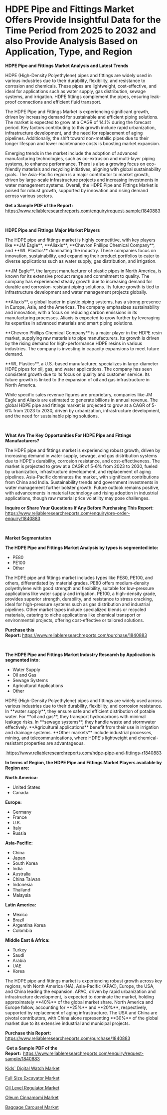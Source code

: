 <p><h1>HDPE Pipe and Fittings Market Offers Provide Insightful Data for the Time Period from 2025 to 2032 and also Provide Analysis Based on Application, Type, and Region</h1></p><p><strong>HDPE Pipe and Fittings Market Analysis and Latest Trends</strong></p>
<p><p>HDPE (High-Density Polyethylene) pipes and fittings are widely used in various industries due to their durability, flexibility, and resistance to corrosion and chemicals. These pipes are lightweight, cost-effective, and ideal for applications such as water supply, gas distribution, sewage systems, and irrigation. HDPE fittings complement the pipes, ensuring leak-proof connections and efficient fluid transport.</p><p>The HDPE Pipe and Fittings Market is experiencing significant growth, driven by increasing demand for sustainable and efficient piping solutions. The market is expected to grow at a CAGR of 14.1% during the forecast period. Key factors contributing to this growth include rapid urbanization, infrastructure development, and the need for replacement of aging pipelines. Additionally, the shift toward non-metallic pipes due to their longer lifespan and lower maintenance costs is boosting market expansion.</p><p>Emerging trends in the market include the adoption of advanced manufacturing technologies, such as co-extrusion and multi-layer piping systems, to enhance performance. There is also a growing focus on eco-friendly materials and recycling initiatives, aligning with global sustainability goals. The Asia-Pacific region is a major contributor to market growth, driven by large-scale infrastructure projects and increasing investments in water management systems. Overall, the HDPE Pipe and Fittings Market is poised for robust growth, supported by innovation and rising demand across various sectors.</p></p>
<p><strong>Get a Sample PDF of the Report:&nbsp;</strong> <a href="https://www.reliableresearchreports.com/enquiry/request-sample/1840883?utm_campaign=32&utm_medium=2&utm_source=Github&utm_content=ia&utm_term=29012025&utm_id=hdpe-pipe-and-fittings">https://www.reliableresearchreports.com/enquiry/request-sample/1840883</a></p>
<p>&nbsp;</p>
<p><strong>HDPE Pipe and Fittings Major Market Players</strong></p>
<p><p>The HDPE pipe and fittings market is highly competitive, with key players like **JM Eagle**, **Aliaxis**, **Chevron Phillips Chemical Company**, and **WL Plastics** dominating the industry. These companies focus on innovation, sustainability, and expanding their product portfolios to cater to diverse applications such as water supply, gas distribution, and irrigation.</p><p>**JM Eagle**, the largest manufacturer of plastic pipes in North America, is known for its extensive product range and commitment to quality. The company has experienced steady growth due to increasing demand for durable and corrosion-resistant piping solutions. Its future growth is tied to infrastructure development and water management projects globally.</p><p>**Aliaxis**, a global leader in plastic piping systems, has a strong presence in Europe, Asia, and the Americas. The company emphasizes sustainability and innovation, with a focus on reducing carbon emissions in its manufacturing processes. Aliaxis is expected to grow further by leveraging its expertise in advanced materials and smart piping solutions.</p><p>**Chevron Phillips Chemical Company** is a major player in the HDPE resin market, supplying raw materials to pipe manufacturers. Its growth is driven by the rising demand for high-performance HDPE resins in various industries. The company is investing in capacity expansions to meet future demand.</p><p>**WL Plastics**, a U.S.-based manufacturer, specializes in large-diameter HDPE pipes for oil, gas, and water applications. The company has seen consistent growth due to its focus on quality and customer service. Its future growth is linked to the expansion of oil and gas infrastructure in North America.</p><p>While specific sales revenue figures are proprietary, companies like JM Eagle and Aliaxis are estimated to generate billions in annual revenue. The global HDPE pipe and fittings market is projected to grow at a CAGR of 5-6% from 2023 to 2030, driven by urbanization, infrastructure development, and the need for sustainable piping solutions.</p></p>
<p>&nbsp;</p>
<p><strong>What Are The Key Opportunities For HDPE Pipe and Fittings Manufacturers?</strong></p>
<p><p>The HDPE pipe and fittings market is experiencing robust growth, driven by increasing demand in water supply, sewage, and gas distribution systems due to HDPE's durability, corrosion resistance, and cost-effectiveness. The market is projected to grow at a CAGR of 5-6% from 2023 to 2030, fueled by urbanization, infrastructure development, and replacement of aging pipelines. Asia-Pacific dominates the market, with significant contributions from China and India. Sustainability trends and government investments in water management further bolster growth. Future outlook remains positive, with advancements in material technology and rising adoption in industrial applications, though raw material price volatility may pose challenges.</p></p>
<p><strong>Inquire or Share Your Questions If Any Before Purchasing This Report:</strong> <a href="https://www.reliableresearchreports.com/enquiry/pre-order-enquiry/1840883?utm_campaign=32&utm_medium=2&utm_source=Github&utm_content=ia&utm_term=29012025&utm_id=hdpe-pipe-and-fittings">https://www.reliableresearchreports.com/enquiry/pre-order-enquiry/1840883</a></p>
<p>&nbsp;</p>
<p><strong>Market Segmentation</strong></p>
<p><strong>The HDPE Pipe and Fittings Market Analysis by types is segmented into:</strong></p>
<p><ul><li>PE80</li><li>PE100</li><li>Other</li></ul></p>
<p><p>The HDPE pipe and fittings market includes types like PE80, PE100, and others, differentiated by material grades. PE80 offers medium-density polyethylene with good strength and flexibility, suitable for low-pressure applications like water supply and irrigation. PE100, a high-density grade, provides superior strength, durability, and resistance to stress cracking, ideal for high-pressure systems such as gas distribution and industrial pipelines. Other market types include specialized blends or recycled materials, catering to niche applications like chemical transport or environmental projects, offering cost-effective or tailored solutions.</p></p>
<p><strong>Purchase this Report:&nbsp;</strong><a href="https://www.reliableresearchreports.com/purchase/1840883?utm_campaign=32&utm_medium=2&utm_source=Github&utm_content=ia&utm_term=29012025&utm_id=hdpe-pipe-and-fittings">https://www.reliableresearchreports.com/purchase/1840883</a></p>
<p>&nbsp;</p>
<p><strong>The HDPE Pipe and Fittings Market Industry Research by Application is segmented into:</strong></p>
<p><ul><li>Water Supply</li><li>Oil and Gas</li><li>Sewage Systems</li><li>Agricultural Applications</li><li>Other</li></ul></p>
<p><p>HDPE (High-Density Polyethylene) pipes and fittings are widely used across various industries due to their durability, flexibility, and corrosion resistance. In **water supply**, they ensure safe and efficient distribution of potable water. For **oil and gas**, they transport hydrocarbons with minimal leakage risks. In **sewage systems**, they handle waste and stormwater effectively. **Agricultural applications** benefit from their use in irrigation and drainage systems. **Other markets** include industrial processes, mining, and telecommunications, where HDPE's lightweight and chemical-resistant properties are advantageous.</p></p>
<p><a href="https://www.reliableresearchreports.com/hdpe-pipe-and-fittings-r1840883?utm_campaign=32&utm_medium=2&utm_source=Github&utm_content=ia&utm_term=29012025&utm_id=hdpe-pipe-and-fittings">&nbsp;https://www.reliableresearchreports.com/hdpe-pipe-and-fittings-r1840883</a></p>
<p><strong>In terms of Region, the HDPE Pipe and Fittings Market Players available by Region are:</strong></p>
<p>
    <p> <strong> North America: </strong>
        <ul>
            <li>United States</li>
            <li>Canada</li>
        </ul>
        </p> 
    <p> <strong> Europe: </strong>
        <ul>
            <li>Germany</li>
            <li>France</li>
            <li>U.K.</li>
            <li>Italy</li>
            <li>Russia</li>
        </ul>
        </p> 
    <p> <strong> Asia-Pacific: </strong>
        <ul>
            <li>China</li>
            <li>Japan</li>
            <li>South Korea</li>
            <li>India</li>
            <li>Australia</li>
            <li>China Taiwan</li>
            <li>Indonesia</li>
            <li>Thailand</li>
            <li>Malaysia</li>
        </ul>
        </p> 
    <p> <strong> Latin America: </strong>
        <ul>
            <li>Mexico</li>
            <li>Brazil</li>
            <li>Argentina Korea</li>
            <li>Colombia</li>
        </ul>
        </p> 
    <p> <strong> Middle East & Africa: </strong>
        <ul>
            <li>Turkey</li>
            <li>Saudi</li>
            <li>Arabia</li>
            <li>UAE</li>
            <li>Korea</li>
        </ul>
    </p>
    </p>
<p><p>The HDPE pipe and fittings market is experiencing robust growth across key regions, with North America (NA), Asia-Pacific (APAC), Europe, the USA, and China leading the expansion. APAC, driven by rapid urbanization and infrastructure development, is expected to dominate the market, holding approximately **40%** of the global market share. North America and Europe follow, accounting for **25%** and **20%**, respectively, supported by replacement of aging infrastructure. The USA and China are pivotal contributors, with China alone representing **30%** of the global market due to its extensive industrial and municipal projects.</p></p>
<p><strong>Purchase this Report: </strong><a href="https://www.reliableresearchreports.com/purchase/1840883?utm_campaign=32&utm_medium=2&utm_source=Github&utm_content=ia&utm_term=29012025&utm_id=hdpe-pipe-and-fittings">https://www.reliableresearchreports.com/purchase/1840883</a></p>
<p>&nbsp;<strong>Get a Sample PDF of the Report:&nbsp;&nbsp;</strong><a href="https://www.reliableresearchreports.com/enquiry/request-sample/1840883?utm_campaign=32&utm_medium=2&utm_source=Github&utm_content=ia&utm_term=29012025&utm_id=hdpe-pipe-and-fittings">https://www.reliableresearchreports.com/enquiry/request-sample/1840883</a></p>
<p><strong></strong></p>
<p><p><a href="https://www.linkedin.com/pulse/analyzing-global-kids-digital-watch-market-growth-prospects-sfa3f?utm_campaign=32&utm_medium=2&utm_source=Github&utm_content=ia&utm_term=29012025&utm_id=hdpe-pipe-and-fittings">Kids` Digital Watch Market</a></p><p><a href="https://www.linkedin.com/pulse/full-size-excavator-market-trends-strategic-insights-2025-aqogf?utm_campaign=32&utm_medium=2&utm_source=Github&utm_content=ia&utm_term=29012025&utm_id=hdpe-pipe-and-fittings">Full Size Excavator Market</a></p><p><a href="https://www.linkedin.com/pulse/future-trends-competition-oil-level-regulator-market-projected-srnxf?utm_campaign=32&utm_medium=2&utm_source=Github&utm_content=ia&utm_term=29012025&utm_id=hdpe-pipe-and-fittings">Oil Level Regulator Market</a></p><p><a href="https://www.linkedin.com/pulse/oleum-cinnamomi-market-analysis-identifying-key-issues-drivers-uflif?utm_campaign=32&utm_medium=2&utm_source=Github&utm_content=ia&utm_term=29012025&utm_id=hdpe-pipe-and-fittings">Oleum Cinnamomi Market</a></p><p><a href="https://www.linkedin.com/pulse/comprehensive-overview-baggage-carousel-market-size-projected-d3jpf?utm_campaign=32&utm_medium=2&utm_source=Github&utm_content=ia&utm_term=29012025&utm_id=hdpe-pipe-and-fittings">Baggage Carousel Market</a></p></p>